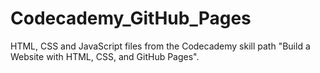 # Codecademy_GitHub_Pages
HTML, CSS and JavaScript files from the Codecademy skill path "Build a Website with HTML, CSS, and GitHub Pages".
